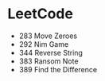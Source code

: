 # LeetCode
* 283 Move Zeroes
* 292 Nim Game 
* 344 Reverse String 
* 383 Ransom Note
* 389 Find the Difference 
